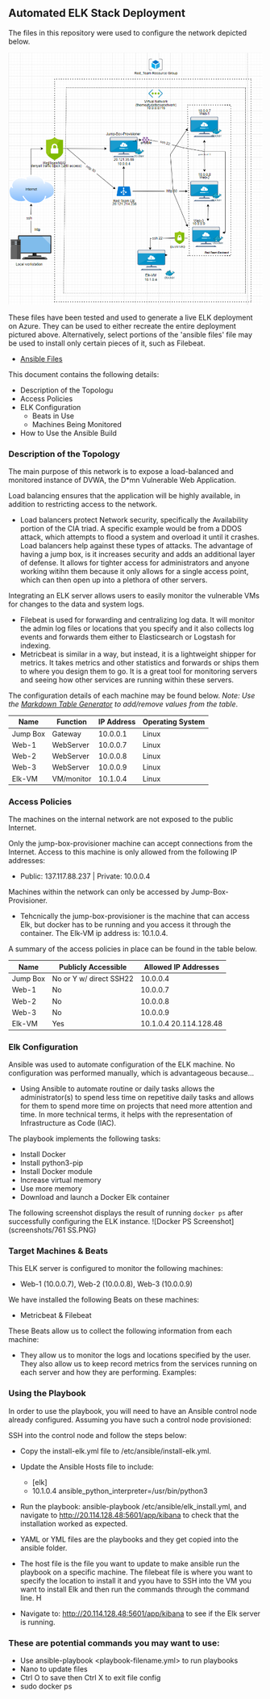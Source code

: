 ## Automated ELK Stack Deployment

The files in this repository were used to configure the network depicted below.

![Project Network Diagram](https://github.com/alexsemp/Cyber-Project-1/blob/main/Diagrams/network%20diagram%20(project).PNG)

These files have been tested and used to generate a live ELK deployment on Azure. They can be used to either recreate the entire deployment pictured above. Alternatively, select portions of the 'ansible files' file may be used to install only certain pieces of it, such as Filebeat.

  - [Ansible Files](https://github.com/alexsemp/Cyber-Project-1/tree/main/ansible%20files)

This document contains the following details:
- Description of the Topologu
- Access Policies
- ELK Configuration
  - Beats in Use
  - Machines Being Monitored
- How to Use the Ansible Build


### Description of the Topology

The main purpose of this network is to expose a load-balanced and monitored instance of DVWA, the D*mn Vulnerable Web Application.

Load balancing ensures that the application will be highly available, in addition to restricting access to the network.
- Load balancers protect Network security, specifically the Availability portion of the CIA triad. A specific example would be from a DDOS attack, which attempts to flood a system and overload it until it crashes. Load balancers help against these types of attacks. The advantage of having a jump box, is it increases security and adds an additional layer of defense. It allows for tighter access for administrators and anyone working witihn them because it only allows for a single access point, which can then open up into a plethora of other servers.

Integrating an ELK server allows users to easily monitor the vulnerable VMs for changes to the data and system logs.
- Filebeat is used for forwarding and centralizing log data. It will monitor the admin log files or locations that you specify and it also collects log events and forwards them either to Elasticsearch or Logstash for indexing.
- Metricbeat is similar in a way, but instead, it is a lightweight shipper for metrics. It takes metrics and other statistics and forwards or ships them to where you design them to go. It is a great tool for monitoring servers and seeing how other services are running within these servers.

The configuration details of each machine may be found below.
_Note: Use the [Markdown Table Generator](http://www.tablesgenerator.com/markdown_tables) to add/remove values from the table_.

| Name     | Function  | IP Address | Operating System |
|----------|-----------|------------|------------------|
| Jump Box | Gateway   | 10.0.0.1   | Linux            |
| Web-1    | WebServer | 10.0.0.7   | Linux            |
| Web-2    | WebServer | 10.0.0.8   | Linux            |
| Web-3    | WebServer | 10.0.0.9   | Linux            |
| Elk-VM   | VM/monitor| 10.1.0.4   | Linux            |

### Access Policies

The machines on the internal network are not exposed to the public Internet. 

Only the jump-box-provisioner machine can accept connections from the Internet. Access to this machine is only allowed from the following IP addresses:
- Public: 137.117.88.237 | Private: 10.0.0.4

Machines within the network can only be accessed by Jump-Box-Provisioner.
- Tehcnically the jump-box-provisioner is the machine that can access Elk, but docker has to be running and you access it through the container. The Elk-VM ip address is: 10.1.0.4.

A summary of the access policies in place can be found in the table below.

| Name     | Publicly Accessible     |  Allowed IP Addresses  |
|----------|------------------------ |------------------------|
| Jump Box | No or Y w/ direct SSH22 | 10.0.0.4               |
| Web-1    | No                      | 10.0.0.7               |
| Web-2    | No                      | 10.0.0.8               |
| Web-3    | No                      | 10.0.0.9               |
| Elk-VM   | Yes                     | 10.1.0.4  20.114.128.48|

### Elk Configuration

Ansible was used to automate configuration of the ELK machine. No configuration was performed manually, which is advantageous because...
- Using Ansible to automate routine or daily tasks allows the administrator(s) to spend less time on repetitive daily tasks and allows for them to spend more time on projects that need more attention and time. In more technical terms, it helps  with the representation of Infrastructure as Code (IAC).

The playbook implements the following tasks:
- Install Docker
- Install python3-pip
- Install Docker module
- Increase virtual memory
- Use more memory
- Download and launch a Docker Elk container

The following screenshot displays the result of running `docker ps` after successfully configuring the ELK instance.
![Docker PS Screenshot](screenshots/761 SS.PNG)

### Target Machines & Beats
This ELK server is configured to monitor the following machines:
- Web-1 (10.0.0.7), Web-2 (10.0.0.8), Web-3 (10.0.0.9)

We have installed the following Beats on these machines:
- Metricbeat & Filebeat

These Beats allow us to collect the following information from each machine:
- They allow us to monitor the logs and locations specified by the user. They also allow us to keep record metrics from the services running on each server and how they are performing. Examples:   

### Using the Playbook
In order to use the playbook, you will need to have an Ansible control node already configured. Assuming you have such a control node provisioned: 

SSH into the control node and follow the steps below:
- Copy the install-elk.yml file to /etc/ansible/install-elk.yml.
- Update the Ansible Hosts file to include: 
  - [elk]
  - 10.1.0.4 ansible_python_interpreter=/usr/bin/python3
- Run the playbook: ansible-playbook /etc/ansible/elk_install.yml, and navigate to http://20.114.128.48:5601/app/kibana to check that the installation worked as expected.

- YAML or YML files are the playbooks and they get copied into the ansible folder.
- The host file is the file you want to update to make ansible run the playbook on a specific machine. The filebeat file is where you want to specify the location to install it and yyou have to SSH into the VM you want to install Elk and then run the commands through the command line. H
- Navigate to: http://20.114.128.48:5601/app/kibana to see if the Elk server is running.

### These are potential commands you may want to use:
- Use ansible-playbook <playbook-filename.yml> to run playbooks
- Nano to update files
- Ctrl O to save then Ctrl X to exit file config
- sudo docker ps
